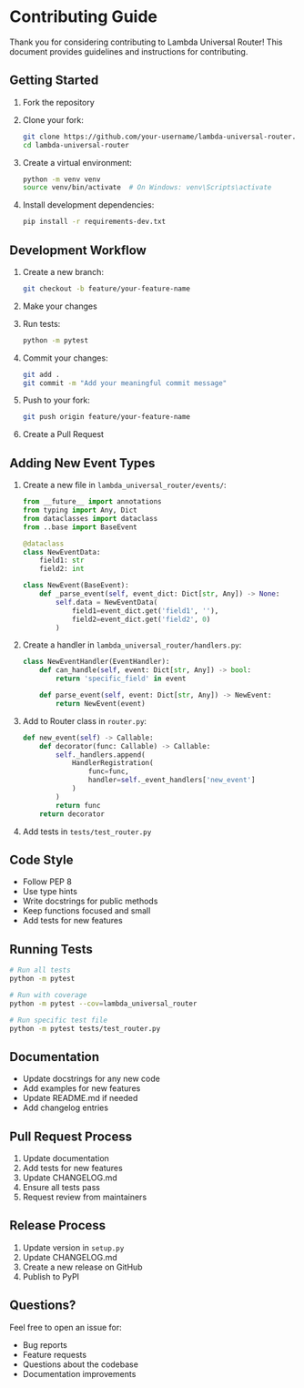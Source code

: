 # Contributing Guide

Thank you for considering contributing to Lambda Universal Router! This document provides guidelines and instructions for contributing.

## Getting Started

1. Fork the repository
2. Clone your fork:
   ```bash
   git clone https://github.com/your-username/lambda-universal-router.git
   cd lambda-universal-router
   ```

3. Create a virtual environment:
   ```bash
   python -m venv venv
   source venv/bin/activate  # On Windows: venv\Scripts\activate
   ```

4. Install development dependencies:
   ```bash
   pip install -r requirements-dev.txt
   ```

## Development Workflow

1. Create a new branch:
   ```bash
   git checkout -b feature/your-feature-name
   ```

2. Make your changes
3. Run tests:
   ```bash
   python -m pytest
   ```

4. Commit your changes:
   ```bash
   git add .
   git commit -m "Add your meaningful commit message"
   ```

5. Push to your fork:
   ```bash
   git push origin feature/your-feature-name
   ```

6. Create a Pull Request

## Adding New Event Types

1. Create a new file in `lambda_universal_router/events/`:
   ```python
   from __future__ import annotations
   from typing import Any, Dict
   from dataclasses import dataclass
   from ..base import BaseEvent

   @dataclass
   class NewEventData:
       field1: str
       field2: int

   class NewEvent(BaseEvent):
       def _parse_event(self, event_dict: Dict[str, Any]) -> None:
           self.data = NewEventData(
               field1=event_dict.get('field1', ''),
               field2=event_dict.get('field2', 0)
           )
   ```

2. Create a handler in `lambda_universal_router/handlers.py`:
   ```python
   class NewEventHandler(EventHandler):
       def can_handle(self, event: Dict[str, Any]) -> bool:
           return 'specific_field' in event

       def parse_event(self, event: Dict[str, Any]) -> NewEvent:
           return NewEvent(event)
   ```

3. Add to Router class in `router.py`:
   ```python
   def new_event(self) -> Callable:
       def decorator(func: Callable) -> Callable:
           self._handlers.append(
               HandlerRegistration(
                   func=func,
                   handler=self._event_handlers['new_event']
               )
           )
           return func
       return decorator
   ```

4. Add tests in `tests/test_router.py`

## Code Style

- Follow PEP 8
- Use type hints
- Write docstrings for public methods
- Keep functions focused and small
- Add tests for new features

## Running Tests

```bash
# Run all tests
python -m pytest

# Run with coverage
python -m pytest --cov=lambda_universal_router

# Run specific test file
python -m pytest tests/test_router.py
```

## Documentation

- Update docstrings for any new code
- Add examples for new features
- Update README.md if needed
- Add changelog entries

## Pull Request Process

1. Update documentation
2. Add tests for new features
3. Update CHANGELOG.md
4. Ensure all tests pass
5. Request review from maintainers

## Release Process

1. Update version in `setup.py`
2. Update CHANGELOG.md
3. Create a new release on GitHub
4. Publish to PyPI

## Questions?

Feel free to open an issue for:
- Bug reports
- Feature requests
- Questions about the codebase
- Documentation improvements